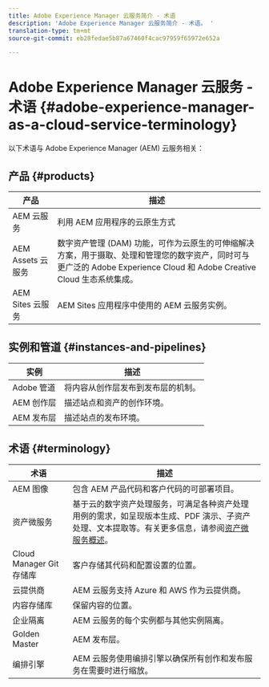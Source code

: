 ```yaml
---
title: Adobe Experience Manager 云服务简介 - 术语
description: 'Adobe Experience Manager 云服务简介 - 术语。 '
translation-type: tm+mt
source-git-commit: eb28fedae5b87a67460f4cac97959f65972e652a

---
```



# Adobe Experience Manager 云服务 - 术语 {#adobe-experience-manager-as-a-cloud-service-terminology}

以下术语与 Adobe Experience Manager (AEM) 云服务相关：

## 产品 {#products}

| 产品 | 描述 |
|---|---|
| AEM 云服务 | 利用 AEM 应用程序的云原生方式 |
| AEM Assets 云服务 | 数字资产管理 (DAM) 功能，可作为云原生的可伸缩解决方案，用于摄取、处理和管理您的数字资产，同时可与更广泛的 Adobe Experience Cloud 和 Adobe Creative Cloud 生态系统集成。 |
| AEM Sites 云服务 | AEM Sites 应用程序中使用的 AEM 云服务实例。 |

## 实例和管道 {#instances-and-pipelines}

| 实例 | 描述 |
|---|---|
| Adobe 管道 | 将内容从创作层发布到发布层的机制。 |
| AEM 创作层 | 描述站点和资产的创作环境。 |
| AEM 发布层 | 描述站点的发布环境。 |


<!-- This section of the table must be alphabetic -->

## 术语 {#terminology}

| 术语 | 描述 |
|---|---|
| AEM 图像 | 包含 AEM 产品代码和客户代码的可部署项目。 |
| 资产微服务 | 基于云的数字资产处理服务，可满足各种资产处理用例的需求，如呈现版本生成、PDF 演示、子资产处理、文本提取等。有关更多信息，请参阅[资产微服务概述](/help/assets/asset-microservices-overview.md)。 |
| Cloud Manager Git 存储库 | 客户存储其代码和配置设置的位置。 |
| 云提供商 | AEM 云服务支持 Azure 和 AWS 作为云提供商。 |
| 内容存储库 | 保留内容的位置。 |
| 企业隔离 | AEM 云服务的每个实例都与其他实例隔离。 |
| Golden Master | AEM 发布层。 |
| 编排引擎 | AEM 云服务使用编排引擎以确保所有创作和发布服务在需要时进行缩放。 |
